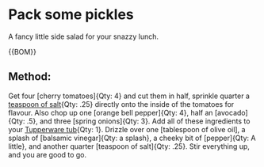 

[Tupperware tub]:Parts/Tupperware.md "Qty: 1"

# Pack some pickles

A fancy little side salad for your snazzy lunch.

{{BOM}}

## Method:

Get four [cherry tomatoes]{Qty: 4} and cut them in half, sprinkle quarter a [teaspoon of salt](linktosalt.md){Qty: .25} directly onto the inside of the tomatoes for flavour. Also chop up one [orange bell pepper]{Qty: 4}, half an [avocado]{Qty: .5}, and three [spring onions]{Qty: 3}. Add all of these ingredients to your [Tupperware tub]{Qty: 1}. Drizzle over one [tablespoon of olive oil], a splash of [balsamic vinegar]{Qty: a splash}, a cheeky bit of [pepper]{Qty: A little}, and another quarter [teaspoon of salt]{Qty: .25}. Stir everything up, and you are good to go.

